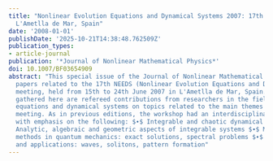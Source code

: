 ```yaml
---
title: "Nonlinear Evolution Equations and Dynamical Systems 2007: 17th NEEDS Workshop,
  L'Ametlla de Mar, Spain"
date: '2008-01-01'
publishDate: '2025-10-21T14:38:48.762509Z'
publication_types:
- article-journal
publication: '*Journal of Nonlinear Mathematical Physics*'
doi: 10.1007/BF03654909
abstract: "This special issue of the Journal of Nonlinear Mathematical Physics collects
  papers related to the 17th NEEDS (Nonlinear Evolution Equations and Dynamical Systems)
  meeting, held from 15th to 24th June 2007 in L'Ametlla de Mar, Spain. The papers
  gathered here are refereed contributions from researchers in the field of integrable
  equations and dynamical systems on topics related to the main themes of the NEEDS
  meeting. As in previous editions, the workshop had an interdisciplinary character
  with emphasis on the following: $∙$ Integrable and chaotic dynamical systems $∙$
  Analytic, algebraic and geometric aspects of integrable systems $∙$ Mathematical
  methods in quantum mechanics: exact solutions, spectral problems $∙$ Nonlinear phenomena
  and applications: waves, solitons, pattern formation"
---
```


